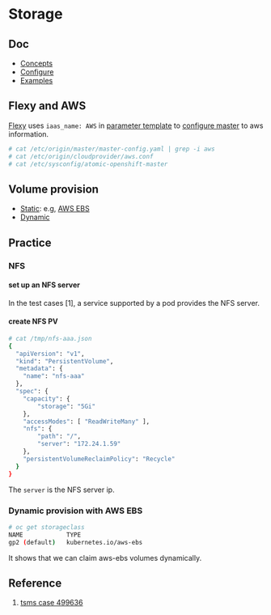 # Storage

## Doc

* [Concepts](https://docs.openshift.org/latest/architecture/additional_concepts/storage.html)
* [Configure](https://docs.openshift.org/latest/install_config/persistent_storage/index.html)
* [Examples](https://docs.openshift.org/latest/install_config/storage_examples/index.html)


## Flexy and AWS
[Flexy](flexy.md) uses <code>iaas_name: AWS</code> in [parameter template](http://git.app.eng.bos.redhat.com/git/openshift-misc.git/plain/v3-launch-templates/system-testing/aos-36/aws/vars.ose36-aws-svt.yaml) to [configure master](https://docs.openshift.org/latest/install_config/configuring_aws.html#install-config-configuring-aws) to aws information.

```sh
# cat /etc/origin/master/master-config.yaml | grep -i aws
# cat /etc/origin/cloudprovider/aws.conf
# cat /etc/sysconfig/atomic-openshift-master
```

## Volume provision

* [Static](https://docs.openshift.org/latest/install_config/persistent_storage/index.html): e.g, [AWS EBS](https://docs.openshift.org/latest/install_config/persistent_storage/persistent_storage_aws.html)
* [Dynamic](https://docs.openshift.org/latest/install_config/persistent_storage/dynamically_provisioning_pvs.html)

## Practice

### NFS

#### set up an NFS server
In the test cases [1], a service supported by a pod provides the NFS server.

#### create NFS PV

```sh
# cat /tmp/nfs-aaa.json 
{
  "apiVersion": "v1",
  "kind": "PersistentVolume",
  "metadata": {
    "name": "nfs-aaa"
  },
  "spec": {
    "capacity": {
        "storage": "5Gi"
    },
    "accessModes": [ "ReadWriteMany" ],
    "nfs": {
        "path": "/",
        "server": "172.24.1.59"
    },
    "persistentVolumeReclaimPolicy": "Recycle"
  }
}
```

The <code>server</code> is the NFS server ip.



### Dynamic provision with AWS EBS

```sh
# oc get storageclass 
NAME            TYPE
gp2 (default)   kubernetes.io/aws-ebs
```

It shows that we can claim aws-ebs volumes dynamically.




## Reference
1. [tsms case 499636](https://tcms.engineering.redhat.com/case/499636/?from_plan=14587)
